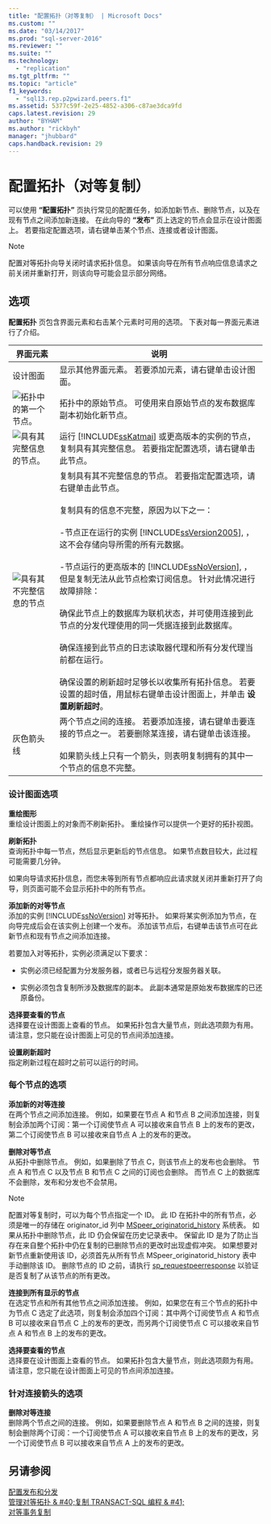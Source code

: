```yaml
---
title: "配置拓扑（对等复制） | Microsoft Docs"
ms.custom: ""
ms.date: "03/14/2017"
ms.prod: "sql-server-2016"
ms.reviewer: ""
ms.suite: ""
ms.technology: 
  - "replication"
ms.tgt_pltfrm: ""
ms.topic: "article"
f1_keywords: 
  - "sql13.rep.p2pwizard.peers.f1"
ms.assetid: 5377c59f-2e25-4852-a306-c87ae3dca9fd
caps.latest.revision: 29
author: "BYHAM"
ms.author: "rickbyh"
manager: "jhubbard"
caps.handback.revision: 29
---
```

# 配置拓扑（对等复制）
  可以使用 **“配置拓扑”** 页执行常见的配置任务，如添加新节点、删除节点，以及在现有节点之间添加新连接。 在此向导的 **“发布”** 页上选定的节点会显示在设计图面上。 若要指定配置选项，请右键单击某个节点、连接或者设计图面。  
  
> [!NOTE]  
>  配置对等拓扑向导关闭时请求拓扑信息。 如果该向导在所有节点响应信息请求之前关闭并重新打开，则该向导可能会显示部分网络。  
  
## 选项  
  **配置拓扑** 页包含界面元素和右击某个元素时可用的选项。 下表对每一界面元素进行了介绍。  
  
|界面元素|说明|  
|-----------------------|-----------------|  
|设计图面|显示其他界面元素。 若要添加元素，请右键单击设计图面。|  
|![拓扑中的第一个节点。](../../relational-databases/replication/media/p2pwizard-firstnode.png "拓扑中的第一个节点。")|拓扑中的原始节点。 可使用来自原始节点的发布数据库副本初始化新节点。|  
|![具有其完整信息的节点。](../../relational-databases/replication/media/p2pwizard-complete.png "具有其完整信息的节点。")|运行 [!INCLUDE[ssKatmai](../../includes/sskatmai-md.md)] 或更高版本的实例的节点，复制具有其完整信息。 若要指定配置选项，请右键单击此节点。|  
|![具有其不完整信息的节点](../../relational-databases/replication/media/p2pwizard-incomplete.png "具有其不完整信息的节点")|复制具有其不完整信息的节点。 若要指定配置选项，请右键单击此节点。<br /><br /> 复制具有的信息不完整，原因为以下之一：<br /><br /> -节点正在运行的实例 [!INCLUDE[ssVersion2005](../../includes/ssversion2005-md.md)], ，这不会存储向导所需的所有元数据。<br /><br /> -节点运行的更高版本的 [!INCLUDE[ssNoVersion](../../includes/ssnoversion-md.md)], ，但是复制无法从此节点检索订阅信息。 针对此情况进行故障排除：<br /><br /> 确保此节点上的数据库为联机状态，并可使用连接到此节点的分发代理使用的同一凭据连接到此数据库。<br /><br /> 确保连接到此节点的日志读取器代理和所有分发代理当前都在运行。<br /><br /> 确保设置的刷新超时足够长以收集所有拓扑信息。 若要设置的超时值，用鼠标右键单击设计图面上，并单击 **设置刷新超时**。|  
|灰色箭头线|两个节点之间的连接。 若要添加连接，请右键单击要连接的节点之一。 若要删除某连接，请右键单击该连接。<br /><br /> 如果箭头线上只有一个箭头，则表明复制拥有的其中一个节点的信息不完整。|  
  
### 设计图面选项  
 **重绘图形**  
 重绘设计图面上的对象而不刷新拓扑。 重绘操作可以提供一个更好的拓扑视图。  
  
 **刷新拓扑**  
 查询拓扑中每一节点，然后显示更新后的节点信息。 如果节点数目较大，此过程可能需要几分钟。  
  
 如果向导请求拓扑信息，而您未等到所有节点都响应此请求就关闭并重新打开了向导，则页面可能不会显示拓扑中的所有节点。  
  
 **添加新的对等节点**  
 添加的实例 [!INCLUDE[ssNoVersion](../../includes/ssnoversion-md.md)] 对等拓扑。 如果将某实例添加为节点，在向导完成后会在该实例上创建一个发布。 添加该节点后，右键单击该节点可在此新节点和现有节点之间添加连接。  
  
 若要加入对等拓扑，实例必须满足以下要求：  
  
-   实例必须已经配置为分发服务器，或者已与远程分发服务器关联。  
  
-   实例必须包含复制所涉及数据库的副本。 此副本通常是原始发布数据库的已还原备份。  
  
 **选择要查看的节点**  
 选择要在设计图面上查看的节点。 如果拓扑包含大量节点，则此选项颇为有用。 请注意，您只能在设计图面上可见的节点间添加连接。  
  
 **设置刷新超时**  
 指定刷新过程在超时之前可以运行的时间。  
  
### 每个节点的选项  
 **添加新的对等连接**  
 在两个节点之间添加连接。 例如，如果要在节点 A 和节点 B 之间添加连接，则复制会添加两个订阅：第一个订阅使节点 A 可以接收来自节点 B 上的发布的更改，第二个订阅使节点 B 可以接收来自节点 A 上的发布的更改。  
  
 **删除对等节点**  
 从拓扑中删除节点。 例如，如果删除了节点 C，则该节点上的发布也会删除。 节点 A 和节点 C 以及节点 B 和节点 C 之间的订阅也会删除。 而节点 C 上的数据库不会删除，发布和分发也不会禁用。  
  
> [!NOTE]  
>  配置对等复制时，可以为每个节点指定一个 ID。 此 ID 在拓扑中的所有节点，必须是唯一的存储在 originator_id 列中 [MSpeer_originatorid_history](../../relational-databases/system-tables/mspeer-originatorid-history-transact-sql.md) 系统表。 如果从拓扑中删除节点，此 ID 仍会保留在历史记录表中。 保留此 ID 是为了防止当存在来自整个拓扑中仍在复制的已删除节点的更改时出现虚假冲突。 如果想要对新节点重新使用该 ID，必须首先从所有节点 MSpeer_originatorid_history 表中手动删除该 ID。 删除节点的 ID 之前，请执行 [sp_requestpeerresponse](../../relational-databases/system-stored-procedures/sp-requestpeerresponse-transact-sql.md) 以验证是否复制了从该节点的所有更改。  
  
 **连接到所有显示的节点**  
 在选定节点和所有其他节点之间添加连接。 例如，如果您在有三个节点的拓扑中为节点 C 选定了此选项，则复制会添加四个订阅：其中两个订阅使节点 A 和节点 B 可以接收来自节点 C 上的发布的更改，而另两个订阅使节点 C 可以接收来自节点 A 和节点 B 上的发布的更改。  
  
 **选择要查看的节点**  
 选择要在设计图面上查看的节点。 如果拓扑包含大量节点，则此选项颇为有用。 请注意，您只能在设计图面上可见的节点间添加连接。  
  
### 针对连接箭头的选项  
 **删除对等连接**  
 删除两个节点之间的连接。 例如，如果要删除节点 A 和节点 B 之间的连接，则复制会删除两个订阅：一个订阅使节点 A 可以接收来自节点 B 上的发布的更改，另一个订阅使节点 B 可以接收来自节点 A 上的发布的更改。  
  
## 另请参阅  
 [配置发布和分发](../../relational-databases/replication/configure-publishing-and-distribution.md)   
 [管理对等拓扑 & #40;复制 TRANSACT-SQL 编程 & #41;](../../relational-databases/replication/administration/administer-a-peer-to-peer-topology-replication-transact-sql-programming.md)   
 [对等事务复制](../../relational-databases/replication/transactional/peer-to-peer-transactional-replication.md)  
  
  